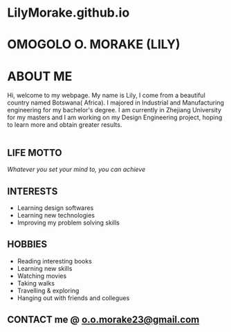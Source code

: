 # LilyMorake.github.io
# OMOGOLO O. MORAKE (LILY)
# ABOUT ME
Hi, welcome to my webpage. My name is Lily, I come from a beautiful country named Botswana( Africa).
I majored in Industrial and Manufacturing engineering for my bachelor's degree. 
I am currently in Zhejiang University for my masters and I am working on my Design Engineering project, hoping to learn more and obtain greater results.

![]()

## LIFE MOTTO
*Whatever you set your mind to, you can achieve*

## INTERESTS
 * Learning design softwares
 * Learning new technologies
 * Improving my problem solving skills

## HOBBIES 
 * Reading interesting books
 * Learning new skills
 * Watching movies
 * Taking walks
 * Travelling & exploring
 * Hanging out with friends and collegues
    
## CONTACT me @ o.o.morake23@gmail.com

